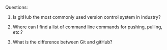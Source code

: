 Questions:

1. Is gitHub the most commonly used version control system in industry?

2. Where can I find a list of command line commands for pushing, pulling, etc.?

3. What is the difference between Git and gitHub?
